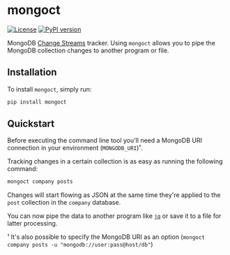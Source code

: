 # mongoct

[![License](https://img.shields.io/github/license/mashape/apistatus.svg)](LICENSE)
[![PyPI version](https://badge.fury.io/py/mongoct.svg)](https://badge.fury.io/py/mongoct)

MongoDB [Change Streams](https://docs.mongodb.com/manual/changeStreams/) tracker. Using `mongoct` allows you to pipe the MongoDB collection changes to another program or file.

## Installation

To install `mongoct`, simply run:

```bash
pip install mongoct
```

## Quickstart

Before executing the command line tool you'll need a MongoDB URI connection in your environment (`MONGODB_URI`)¹.

Tracking changes in a certain collection is as easy as running the following command:

```bash
mongoct company posts
```

Changes will start flowing as JSON at the same time they're applied to the `post` collection in the `company` database.

You can now pipe the data to another program like [`jq`](https://stedolan.github.io/jq/) or save it to a file for latter processing.

¹ It's also possible to specify the MongoDB URI as an option (`mongoct company posts -u "mongodb://user:pass@host/db"`)
